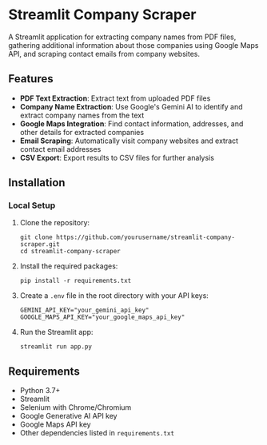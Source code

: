 # Streamlit Company Scraper

A Streamlit application for extracting company names from PDF files, gathering additional information about those companies using Google Maps API, and scraping contact emails from company websites.

## Features

- **PDF Text Extraction**: Extract text from uploaded PDF files
- **Company Name Extraction**: Use Google's Gemini AI to identify and extract company names from the text
- **Google Maps Integration**: Find contact information, addresses, and other details for extracted companies
- **Email Scraping**: Automatically visit company websites and extract contact email addresses
- **CSV Export**: Export results to CSV files for further analysis

## Installation

### Local Setup

1. Clone the repository:
   ```
   git clone https://github.com/yourusername/streamlit-company-scraper.git
   cd streamlit-company-scraper
   ```

2. Install the required packages:
   ```
   pip install -r requirements.txt
   ```

3. Create a `.env` file in the root directory with your API keys:
   ```
   GEMINI_API_KEY="your_gemini_api_key"
   GOOGLE_MAPS_API_KEY="your_google_maps_api_key"
   ```

4. Run the Streamlit app:
   ```
   streamlit run app.py
   ```


## Requirements

- Python 3.7+
- Streamlit
- Selenium with Chrome/Chromium
- Google Generative AI API key
- Google Maps API key
- Other dependencies listed in `requirements.txt`


